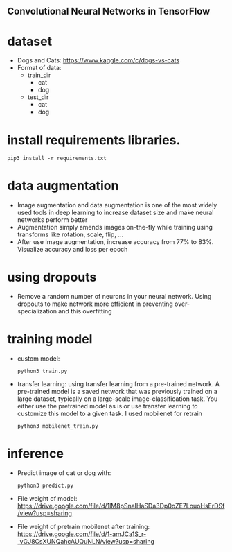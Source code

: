 ## Convolutional Neural Networks in TensorFlow

# dataset
- Dogs and Cats: https://www.kaggle.com/c/dogs-vs-cats
- Format of data:
    - train_dir
        - cat
        - dog 
    - test_dir
        - cat
        - dog 

# install requirements libraries.
```
pip3 install -r requirements.txt
```
# data augmentation
- Image augmentation and data augmentation is one of the most widely used tools in deep learning to increase dataset size and make neural networks perform better
- Augmentation simply amends images on-the-fly while training using transforms like rotation, scale, flip, ...
- After use Image augmentation, increase accuracy from 77% to 83%. Visualize accuracy and loss per epoch
# using dropouts
- Remove a random number of neurons in your neural network. Using dropouts to make network more efficient in preventing over-specialization and this overfitting
# training model
- custom model:
    ```
    python3 train.py 
    ```
- transfer learning: using transfer learning from a pre-trained network. A pre-trained model is a saved network that was previously trained on a large dataset, typically on a large-scale image-classification task. You either use the pretrained model as is or use transfer learning to customize this model to a given task. I used mobilenet for retrain
    ```
    python3 mobilenet_train.py 
    ```
# inference
- Predict image of cat or dog with:
    ```
    python3 predict.py 
    ```
- File weight of model:
    https://drive.google.com/file/d/1lM8pSnaIHaSDa3Dp0oZE7LouoHsErDSf/view?usp=sharing

- File weight of pretrain mobilenet after training:
    https://drive.google.com/file/d/1-amJCa1S_r-_vGJ8CsXUNQahcAUQuNLN/view?usp=sharing